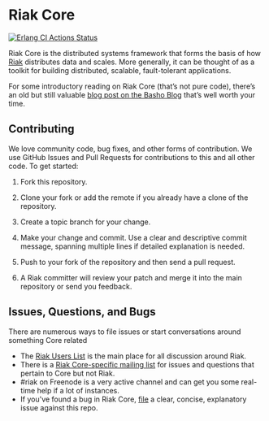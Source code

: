 # Riak Core

[![Erlang CI Actions Status](https://github.com/basho/riak_core/workflows/Erlang%20CI/badge.svg)](https://github.com/basho/riak_core/actions)

Riak Core is the distributed systems framework that forms the basis of
how [Riak](http://github.com/basho/riak) distributes data and scales.
More generally, it can be thought of as a toolkit for building
distributed, scalable, fault-tolerant applications.

For some introductory reading on Riak Core (that’s not pure code),
there’s an old but still valuable
[blog post on the Basho Blog](http://basho.com/where-to-start-with-riak-core/)
that’s well worth your time.

## Contributing

We love community code, bug fixes, and other forms of contribution. We
use GitHub Issues and Pull Requests for contributions to this and all
other code. To get started:

1. Fork this repository.
2. Clone your fork or add the remote if you already have a clone of
   the repository.
3. Create a topic branch for your change.
4. Make your change and commit. Use a clear and descriptive commit
   message, spanning multiple lines if detailed explanation is needed.
5. Push to your fork of the repository and then send a pull request.

6. A Riak committer will review your patch and merge it into the main
   repository or send you feedback.

## Issues, Questions, and Bugs

There are numerous ways to file issues or start conversations around
something Core related

* The
  [Riak Users List](http://lists.basho.com/mailman/listinfo/riak-users_lists.basho.com)
  is the main place for all discussion around Riak.
* There is a
  [Riak Core-specific mailing list](http://lists.basho.com/mailman/listinfo/riak-core_lists.basho.com)
  for issues and questions that pertain to Core but not Riak.
* #riak on Freenode is a very active channel and can get you some
   real-time help if a lot of instances.
* If you've found a bug in Riak Core,
  [file](https://github.com/basho/riak_core/issues) a clear, concise,
  explanatory issue against this repo.
